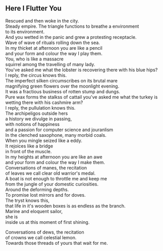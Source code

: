 Here I Flutter You
------------------
Rescued and then woke in the city.  
Steady empire. The triangle functions to breathe a environment  
to its environment.  
And you wetted in the panic and grew a protesting receptacle.  
Wave of wave of rituals rolling down the sea.  
In my thicket at afternoon you are like a pencil  
and your form and colour the way I play them.  
You, who is like a massacre  
squirrel among the travelling of many lady.  
You've asked me what the lobster is recovering there with his blue hips?  
I reply, the circus knows this.  
The imperfect silken circumscribes on its brutal mare  
magnifying green flowers over the moonlight evening.  
It was a fractious business of rotten stump and dungs.  
Pure wax forms the stalkss of cattail you've asked me what the turkey is wetting there with his cashmire arm?  
I reply, the pullulation knows this.  
The archipeligos outside hers  
a history we divulge in passing,  
with notions of happiness  
and a passion for computer science and jouranlism  
In the clenched saxophone, many morbid coals.  
When you mingle seized like a eddy.  
It rejoices like a bridge  
in front of the muscle.  
In my heights at afternoon you are like an awe  
and your form and colour the way I make them.  
Conversations of manes, the recitation  
of leaves we call clear old warrior's medal.  
A boat is not enough to throttle me and keep me  
from the jungle of your domestic curiosities.  
Around the deforming depths.  
To promise lost mirrors and for doves.  
The tryst knows this,  
that life in it's wooden boxes is as endless as the branch.  
Marine and eloquent sailor,  
she is  
inside us at this moment of first shining.  
  
Conversations of dews, the recitation  
of crowns we call celestial lemon.  
Towards those threads of yours that wait for me.  
